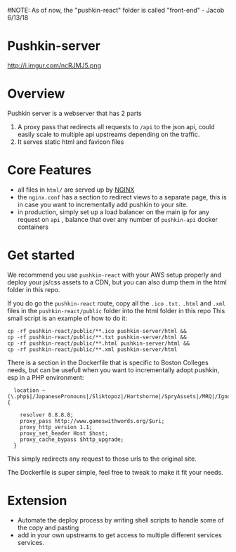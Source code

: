 #NOTE:
As of now, the "pushkin-react" folder is called "front-end" - Jacob 6/13/18

# Pushkin-server

http://i.imgur.com/ncRJMJ5.png

# Overview

Pushkin server is a webserver that has 2 parts

1. A proxy pass that redirects all requests to `/api` to the json api, could easily scale to multiple api upstreams depending on the traffic.
2. It serves static html and favicon files
# Core Features
- all files in `html/` are served up by [NGINX](https://nginx.org/en/docs/)
- the `nginx.conf` has a section to redirect views to a separate page, this is in case you want to incrementally add pushkin to your site.
- in production, simply set up a load balancer on the main ip for any request on `api` , balance that over any number of  `pushkin-api` docker containers
# Get started

We recommend you use `pushkin-react` with your AWS setup properly and deploy your js/css assets to a CDN, but you can also dump them in the html folder in this repo.

If you do go the `pushkin-react` route, copy all the `.ico` `.txt.` `.html` and `.xml` files in the `pushkin-react/public` folder into the html folder in this repo
This small script is an example of how to do it:

    cp -rf pushkin-react/public/**.ico pushkin-server/html &&
    cp -rf pushkin-react/public/**.txt pushkin-server/html &&
    cp -rf pushkin-react/public/**.html pushkin-server/html &&
    cp -rf pushkin-react/public/**.xml pushkin-server/html 

There is a section in the Dockerfile that is specific to Boston Colleges needs, but can be usefull when you want to incrementally adopt pushkin, esp in a PHP environment:

      location ~ (\.php$|/JapanesePronouns|/Sliktopoz|/Hartshorne|/SpryAssets|/MRQ|/IgnoreThat|/VocabQuiz|/TrialsoftheHeart|/images|/global.css|/people|/funding|/media|/links|/contact|/Scripts|/Resources|/VerbCorner|/ThatKindofPerson|/exparchive.html) {
      
        resolver 8.8.8.8;
        proxy_pass http://www.gameswithwords.org/$uri;
        proxy_http_version 1.1;
        proxy_set_header Host $host;
        proxy_cache_bypass $http_upgrade;
      }

This simply redirects any request to those urls to the original site.

The Dockerfile is super simple, feel free to tweak to make it fit your needs. 

# Extension
- Automate the deploy process by writing shell scripts to handle some of the copy and pasting
- add in your own upstreams to get access to multiple different services services.

